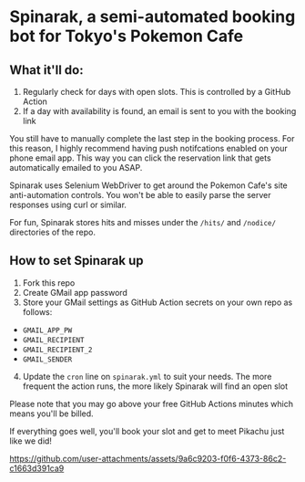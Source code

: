 # Spinarak, a semi-automated booking bot for Tokyo's Pokemon Cafe

## What it'll do:
1. Regularly check for days with open slots. This is controlled by a GitHub Action
2. If a day with availability is found, an email is sent to you with the booking link

You still have to manually complete the last step in the booking process. For this reason, I highly recommend having push notifcations enabled on your phone email app. This way you can click the reservation link that gets automatically emailed to you ASAP.

Spinarak uses Selenium WebDriver to get around the Pokemon Cafe's site anti-automation controls. You won't be able to easily parse the server responses using curl or similar.

For fun, Spinarak stores hits and misses under the `/hits/` and `/nodice/` directories of the repo.


## How to set Spinarak up
1. Fork this repo
2. Create GMail app password
3. Store your GMail settings as GitHub Action secrets on your own repo as follows:
  - `GMAIL_APP_PW`
  - `GMAIL_RECIPIENT`
  - `GMAIL_RECIPIENT_2`
  - `GMAIL_SENDER`
4. Update the `cron` line on `spinarak.yml` to suit your needs. The more frequent the action runs, the more likely Spinarak will find an open slot

Please note that you may go above your free GitHub Actions minutes which means you'll be billed.

If everything goes well, you'll book your slot and get to meet Pikachu just like we did!

https://github.com/user-attachments/assets/9a6c9203-f0f6-4373-86c2-c1663d391ca9
